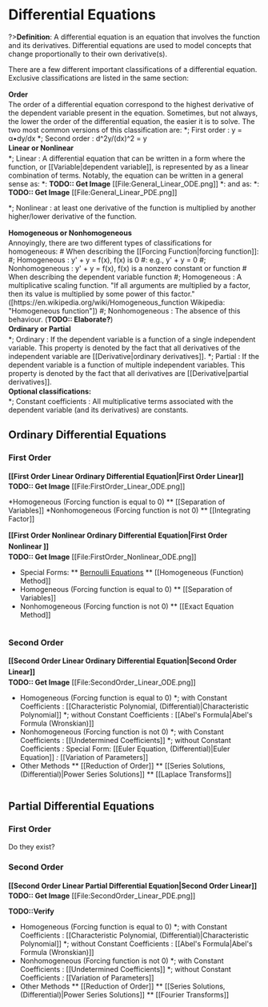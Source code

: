 # Differential Equations
?>**Definition**: A differential equation is an equation that involves the function and its derivatives. Differential equations are used to model concepts that change proportionally to their own derivative(s).

There are a few different important classifications of a differential equation. Exclusive classifications are listed in the same section:
<br />


<div class="toccolours mw-collapsible mw-collapsed" style="overflow:auto;">
<div style="font-weight:bold;line-height:1.6;">Order</div>
<div class="mw-collapsible-content">
The order of a differential equation correspond to the highest derivative of the dependent variable present in the equation. Sometimes, but not always, the lower the order of the differential equation, the easier it is to solve. The two most common versions of this classification are:
*; First order :  y = α•dy/dx
*; Second order :  d^2y/(dx)^2 = y
</div></div>

<div class="toccolours mw-collapsible mw-collapsed" style="overflow:auto;">
<div style="font-weight:bold;line-height:1.6;">Linear or Nonlinear</div>
<div class="mw-collapsible-content">
*; Linear : A differential equation that can be written in a form where the function, or [[Variable|dependent variable]], is represented by as a linear combination of terms. Notably, the equation can be written in a general sense as:
*: <strong>TODO:: Get Image</strong> [[File:General_Linear_ODE.png]]
*: and as:
*: <strong>TODO:: Get Image</strong> [[File:General_Linear_PDE.png]]
<br />

*; Nonlinear : at least one derivative of the function is multiplied by another higher/lower derivative of the function.
</div></div>

<div class="toccolours mw-collapsible mw-collapsed" style="overflow:auto;">
<div style="font-weight:bold;line-height:1.6;">Homogeneous or Nonhomogeneous</div>
<div class="mw-collapsible-content">
Annoyingly, there are two different types of classifications for homogeneous:
# When describing the [[Forcing Function|forcing function]]:
#; Homogeneous :  y' + y = f(x), f(x) is 0
#: e.g., y' + y = 0
#; Nonhomogeneous :  y' + y = f(x), f(x) is a nonzero constant or function
# When describing the dependent variable function
#; Homogeneous : A multiplicative scaling function. "If all arguments are multiplied by a factor, then its value is multiplied by some power of this factor." ([https://en.wikipedia.org/wiki/Homogeneous_function Wikipedia: "Homogeneous function"])
#; Nonhomogeneous : The absence of this behaviour. (<strong>TODO:: Elaborate?</strong>)
</div></div>

<div class="toccolours mw-collapsible mw-collapsed" style="overflow:auto;">
<div style="font-weight:bold;line-height:1.6;">Ordinary or Partial</div>
<div class="mw-collapsible-content">
*; Ordinary : If the dependent variable is a function of a single independent variable. This property is denoted by the fact that all derivatives of the independent variable are [[Derivative|ordinary derivatives]].
*; Partial : If the dependent variable is a function of multiple independent variables. This property is denoted by the fact that all derivatives are [[Derivative|partial derivatives]].
</div></div>

<div class="toccolours mw-collapsible mw-collapsed" style="overflow:auto;">
<div style="font-weight:bold;line-height:1.6;">Optional classifications:</div>
<div class="mw-collapsible-content">
*; Constant coefficients : All multiplicative terms associated with the dependent variable (and its derivatives) are constants.
</div></div>

## Ordinary Differential Equations
### First Order
<div class="toccolours mw-collapsible mw-collapsed" style="overflow:auto;">
<div style="font-weight:bold;line-height:1.6;">[[First Order Linear Ordinary Differential Equation|First Order Linear]]</div>
<div class="mw-collapsible-content">
<strong>TODO:: Get Image</strong> [[File:FirstOrder_Linear_ODE.png]]

*Homogeneous (Forcing function is equal to 0)
** [[Separation of Variables]]
*Nonhomogeneous (Forcing function is not 0)
** [[Integrating Factor]]
</div></div>

<div class="toccolours mw-collapsible mw-collapsed" style="overflow:auto;">
<div style="font-weight:bold;line-height:1.6;">[[First Order Nonlinear Ordinary Differential Equation|First Order Nonlinear ]]</div>
<div class="mw-collapsible-content">
<strong>TODO:: Get Image</strong> [[File:FirstOrder_Nonlinear_ODE.png]]

* Special Forms:
** [Bernoulli Equations](/maths/BernoulliEquation.md)
** [[Homogeneous (Function) Method]]
* Homogeneous (Forcing function is equal to 0)
** [[Separation of Variables]]
* Nonhomogeneous (Forcing function is not 0)
** [[Exact Equation Method]]
</div></div>

### Second Order
<div class="toccolours mw-collapsible mw-collapsed" style="overflow:auto;">
<div style="font-weight:bold;line-height:1.6;">[[Second Order Linear Ordinary Differential Equation|Second Order Linear]]</div>
<div class="mw-collapsible-content">
<strong>TODO:: Get Image</strong> [[File:SecondOrder_Linear_ODE.png]]

* Homogeneous (Forcing function is equal to 0)
*; with Constant Coefficients : [[Characteristic Polynomial, (Differential)|Characteristic Polynomial]]
*; without Constant Coefficients : [[Abel's Formula|Abel's Formula (Wronskian)]]
* Nonhomogeneous (Forcing function is not 0)
*; with Constant Coefficients : [[Undetermined Coefficients]]
*; without Constant Coefficients
*:* Special Form: [[Euler Equation, (Differential)|Euler Equation]]
*:* [[Variation of Parameters]]
* Other Methods
** [[Reduction of Order]]
** [[Series Solutions, (Differential)|Power Series Solutions]]
** [[Laplace Transforms]]
</div></div>

## Partial Differential Equations
### First Order
Do they exist?
### Second Order
<div class="toccolours mw-collapsible mw-collapsed" style="overflow:auto;">
<div style="font-weight:bold;line-height:1.6;">[[Second Order Linear Partial Differential Equation|Second Order Linear]]</div>
<div class="mw-collapsible-content">
<strong>TODO:: Get Image</strong> [[File:SecondOrder_Linear_PDE.png]]

<strong>TODO::Verify</strong>
* Homogeneous (Forcing function is equal to 0)
*; with Constant Coefficients : [[Characteristic Polynomial, (Differential)|Characteristic Polynomial]]
*; without Constant Coefficients : [[Abel's Formula|Abel's Formula (Wronskian)]]
* Nonhomogeneous (Forcing function is not 0)
*; with Constant Coefficients : [[Undetermined Coefficients]]
*; without Constant Coefficients
*:* [[Variation of Parameters]]
* Other Methods
** [[Reduction of Order]]
** [[Series Solutions, (Differential)|Power Series Solutions]]
** [[Fourier Transforms]]
</div></div>
